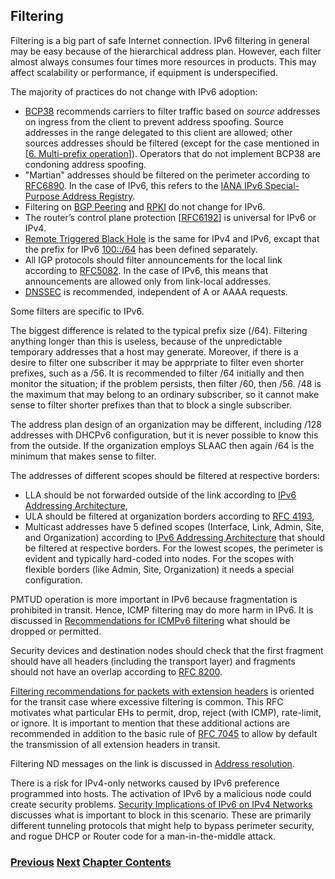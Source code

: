 ## Filtering

Filtering is a big part of safe Internet connection.
IPv6 filtering in general may be easy because of the hierarchical address plan.
However, each filter almost always consumes four times more resources in products.
This may affect scalability or performance, if equipment is underspecified.

The majority of practices do not change with IPv6 adoption:
-	[BCP38](https://www.rfc-editor.org/info/bcp38) recommends carriers to filter traffic based on *source* addresses on ingress from the client to prevent address spoofing. Source addresses in the range delegated to this client are allowed; other sources addresses should be filtered (except for the case mentioned in \[[6. Multi-prefix operation](../6.%20Management%20and%20Operations/Multi-prefix%20operation.md)]). Operators that do not implement BCP38 are condoning address spoofing.
-	"Martian" addresses should be filtered on the perimeter according to [RFC6890](https://www.rfc-editor.org/info/rfc6890). In the case of IPv6, this refers to the [IANA IPv6 Special-Purpose Address Registry](https://www.iana.org/assignments/iana-ipv6-special-registry/iana-ipv6-special-registry.xhtml).
-	Filtering on [BGP Peering](https://www.rfc-editor.org/info/rfc7454) and [RPKI](https://www.rfc-editor.org/info/rfc8210) do not change for IPv6.
-	The router’s control plane protection \[[RFC6192](https://www.rfc-editor.org/info/rfc6192)\] is universal for IPv6 or IPv4.
-	[Remote Triggered Black Hole](https://www.rfc-editor.org/info/rfc5635) is the same for IPv4 and IPv6, excapt that the prefix for IPv6 [100::/64](https://www.rfc-editor.org/info/rfc6666) has been defined separately.
-	All IGP protocols should filter announcements for the local link according to [RFC5082](https://www.rfc-editor.org/info/rfc5082). In the case of IPv6, this means that announcements are allowed only from link-local addresses.
-	[DNSSEC](https://www.rfc-editor.org/info/rfc4641) is recommended, independent of A or AAAA requests.

Some filters are specific to IPv6.

The biggest difference is related to the typical prefix size (/64). Filtering anything longer than this is useless, because of the unpredictable temporary addresses that a host may generate. Moreover, if there is a desire to filter one subscriber it may be apprpriate to filter even shorter prefixes, such as a /56. It is recommended to filter /64 initially and then monitor the situation; if the problem persists, then filter /60, then /56. /48 is the maximum that may belong to an ordinary subscriber, so it cannot make sense to filter shorter prefixes than that to block a single subscriber.

The address plan design of an organization may be different, including /128 addresses with DHCPv6 configuration, but it is never possible to know this from the outside. If the organization employs SLAAC then again /64 is the minimum that makes sense to filter.

The addresses of different scopes should be filtered at respective borders:
-	LLA should be not forwarded outside of the link according to [IPv6 Addressing Architecture](https://www.rfc-editor.org/info/rfc4291),
-	ULA should be filtered at organization borders according to [RFC 4193](https://www.rfc-editor.org/info/rfc4193),
-	Multicast addresses have 5 defined scopes (Interface, Link, Admin, Site, and Organization) according to [IPv6 Addressing Architecture](https://www.rfc-editor.org/info/rfc4291) that should be filtered at respective borders. For the lowest scopes, the perimeter is evident and typically hard-coded into nodes. For the scopes with flexible borders (like Admin, Site, Organization) it needs a special configuration.

PMTUD operation is more important in IPv6 because fragmentation is prohibited in transit. Hence, ICMP filtering may do more harm in IPv6. It is discussed in [Recommendations for ICMPv6 filtering](https://www.rfc-editor.org/info/rfc4890) what should be dropped or permitted.

Security devices and destination nodes should check that the first fragment should have all headers (including the transport layer) and fragments should not have an overlap according to [RFC 8200](https://www.rfc-editor.org/info/rfc8200).

[Filtering recommendations for packets with extension headers](https://www.rfc-editor.org/info/rfc9288) is oriented for the transit case where excessive filtering is common. This RFC motivates what particular EHs to permit, drop, reject (with ICMP), rate-limit, or ignore. It is important to mention that these additional actions are recommended in addition to the basic rule of [RFC 7045](https://www.rfc-editor.org/info/rfc7045) to allow by default the transmission of all extension headers in transit.

Filtering ND messages on the link is discussed in [<ins>Address resolution<ins>](../2.%20IPv6%20Basic%20Technology/Address%20resolution.md).

There is a risk for IPv4-only networks caused by IPv6 preference programmed into hosts. The activation of IPv6 by a malicious node could create security problems. [Security Implications of IPv6 on IPv4 Networks](https://www.rfc-editor.org/info/rfc7123) discusses what is important to block in this scenario. These are primarily different tunneling protocols that might help to bypass perimeter security, and rogue DHCP or Router code for a man-in-the-middle attack.

<!-- Link lines generated automatically; do not delete -->
### [<ins>Previous</ins>](Layer%202%20considerations.md) [<ins>Next</ins>](Topology%20obfuscation.md) [<ins>Chapter Contents</ins>](4.%20Security.md)

